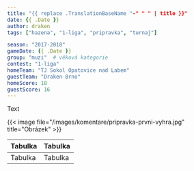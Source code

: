 ```yaml
---
title: "{{ replace .TranslationBaseName "-" " " | title }}"
date: {{ .Date }}
author: draken
tags: ["hazena", "1-liga", "pripravka", "turnaj"]

season: "2017-2018"
gameDate: {{ .Date }}
group: "muzi"  # věková kategorie
contest: "1-liga"
homeTeam: "TJ Sokol Opatovice nad Labem"
guestTeam: "Draken Brno"
homeScore: 18
guestScore: 16
---
```


Text

{{< image file="/images/komentare/pripravka-prvni-vyhra.jpg" title="Obrázek" >}} 

Tabulka | Tabulka
--------|---------
Tabulka | Tabulka
